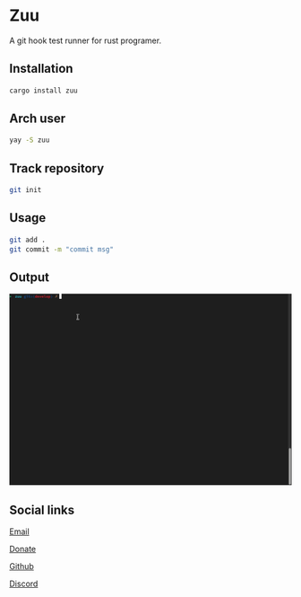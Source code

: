 # Zuu 

A git hook test runner for rust programer.

## Installation

```sh
cargo install zuu
```

## Arch user 

```bash
yay -S zuu
```

## Track repository

```bash
git init
```

## Usage

```sh
git add .
git commit -m "commit msg"
```

## Output 

![zuu output](https://raw.githubusercontent.com/taishingi/zuu/master/zuu.gif)

## Social links

[Email](mailto:micieli@vivaldi.net)

[Donate](https://www.paypal.com/donate/?hosted_button_id=D43VUM85PM724)

[Github](https://github.com/taishingi)

[Discord](https://discord.gg/U5gFCtfc)
